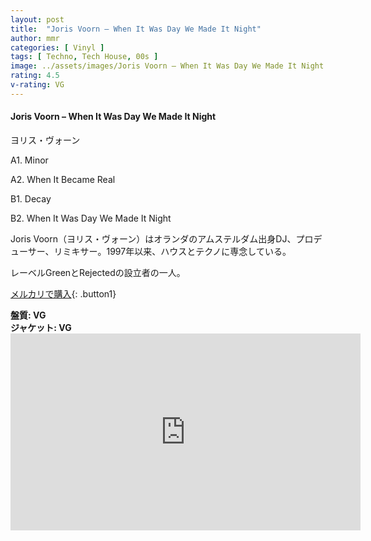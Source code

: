 ```yaml
---
layout: post
title:  "Joris Voorn – When It Was Day We Made It Night"
author: mmr
categories: [ Vinyl ]
tags: [ Techno, Tech House, 00s ]
image: ../assets/images/Joris Voorn – When It Was Day We Made It Night.jpg
rating: 4.5
v-rating: VG
---
```


#### Joris Voorn – When It Was Day We Made It Night

ヨリス・ヴォーン

A1. Minor

A2. When It Became Real

B1. Decay

B2. When It Was Day We Made It Night

Joris Voorn（ヨリス・ヴォーン）はオランダのアムステルダム出身DJ、プロデューサー、リミキサー。1997年以来、ハウスとテクノに専念している。

レーベルGreenとRejectedの設立者の一人。

[メルカリで購入](https://jp.mercari.com/item/m54807852331?afid=6142608987){: .button1}

<div class="mt-4 mb-4 d-flex align-items-center">
<strong class="mr-1">盤質: VG</strong>
</div>
<div class="mt-4 mb-4 d-flex align-items-center">
<strong class="mr-1">ジャケット: VG</strong>
</div>

<iframe width="560" height="315" src="https://www.youtube.com/embed/62zBsPUaQF4?si=mUdki_KlAE-2yo9X" title="YouTube video player" frameborder="0" allow="accelerometer; autoplay; clipboard-write; encrypted-media; gyroscope; picture-in-picture; web-share" referrerpolicy="strict-origin-when-cross-origin" allowfullscreen></iframe>